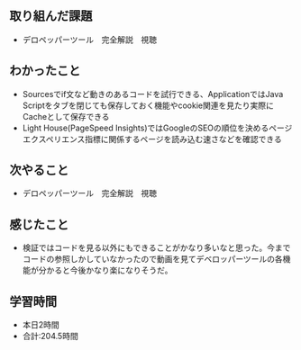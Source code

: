 ## 取り組んだ課題
- デロペッパーツール　完全解説　視聴
## わかったこと
- Sourcesでif文など動きのあるコードを試行できる、ApplicationではJava Scriptをタブを閉じても保存しておく機能やcookie関連を見たり実際にCacheとして保存できる
- Light House(PageSpeed Insights)ではGoogleのSEOの順位を決めるページエクスペリエンス指標に関係するページを読み込む速さなどを確認できる
## 次やること
- デロペッパーツール　完全解説　視聴
## 感じたこと
- 検証ではコードを見る以外にもできることがかなり多いなと思った。今までコードの参照しかしていなかったので動画を見てデベロッパーツールの各機能が分かると今後かなり楽になりそうだ。
## 学習時間
- 本日2時間<br>
- 合計:204.5時間

